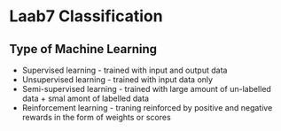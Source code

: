 # Laab7 Classification
## Type of Machine Learning
 - Supervised learning - trained with input and output data
 - Unsupervised learning - trained with input data only
 - Semi-supervised learning - trained with large amount of un-labelled data + smal amont of labelled data
 - Reinforcement learning - traning reinforced by positive and negative rewards in the form of weights or scores